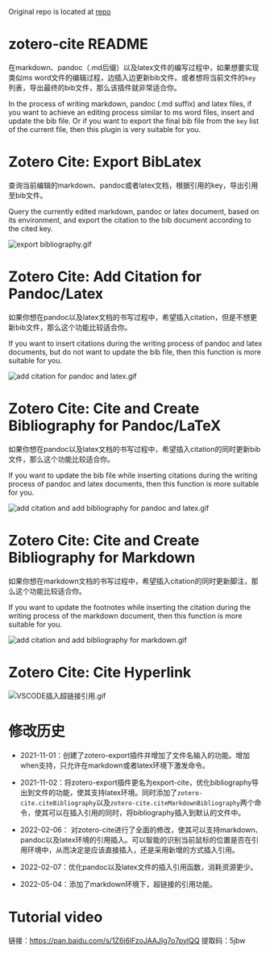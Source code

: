Original repo is located at [repo](https://gitee.com/rusterx/zotero-cite)

# zotero-cite README


在markdown、pandoc（.md后缀）以及latex文件的编写过程中，如果想要实现类似ms word文件的编辑过程，边插入边更新bib文件。或者想将当前文件的`key`列表，导出最终的bib文件，那么该插件就非常适合你。

In the process of writing markdown, pandoc (.md suffix) and latex files, if you want to achieve an editing process similar to ms word files, insert and update the bib file. Or if you want to export the final bib file from the `key` list of the current file, then this plugin is very suitable for you.

# Zotero Cite: Export BibLatex

查询当前编辑的markdown、pandoc或者latex文档，根据引用的key，导出引用至bib文件。

Query the currently edited markdown, pandoc or latex document, based on its environment, and export the citation to the bib document according to the cited key.


![export bibliography.gif](https://s2.loli.net/2022/02/07/by74icsMBRuVfO9.gif)

# Zotero Cite: Add Citation for Pandoc/Latex

如果你想在pandoc以及latex文档的书写过程中，希望插入citation，但是不想更新bib文件，那么这个功能比较适合你。

If you want to insert citations during the writing process of pandoc and latex documents, but do not want to update the bib file, then this function is more suitable for you.

![add citation for pandoc and latex.gif](https://s2.loli.net/2022/02/07/ZQSoTM69wdYAB4l.gif)

# Zotero Cite: Cite and Create Bibliography for Pandoc/LaTeX

如果你想在pandoc以及latex文档的书写过程中，希望插入citation的同时更新bib文件，那么这个功能比较适合你。

If you want to update the bib file while inserting citations during the writing process of pandoc and latex documents, then this function is more suitable for you.

![add citation and add bibliography for pandoc and latex.gif](https://s2.loli.net/2022/02/07/vefSHTJWnG6DAt7.gif)

# Zotero Cite: Cite and Create Bibliography for Markdown

如果你想在markdown文档的书写过程中，希望插入citation的同时更新脚注，那么这个功能比较适合你。

If you want to update the footnotes while inserting the citation during the writing process of the markdown document, then this function is more suitable for you.

![add citation and add bibliography for markdown.gif](https://s2.loli.net/2022/02/07/IcuWZpy7zLJFUsY.gif)


# Zotero Cite: Cite Hyperlink

![VSCODE插入超链接引用.gif](https://s2.loli.net/2022/05/04/eMSAvoIQC9gViTG.gif)


# 修改历史

- 2021-11-01：创建了zotero-export插件并增加了文件名输入的功能。增加when支持，只允许在markdown或者latex环境下激发命令。

- 2021-11-02：将zotero-export插件更名为export-cite，优化bibliography导出到文件的功能，使其支持latex环境。同时添加了`zotero-cite.citeBibliography`以及`zotero-cite.citeMarkdownBibliography`两个命令，使其可以在插入引用的同时，将bibliography插入到默认的文件中。

- 2022-02-06： 对zotero-cite进行了全面的修改，使其可以支持markdown、pandoc以及latex环境的引用插入。可以智能的识别当前鼠标的位置是否在引用环境中，从而决定是应该直接插入，还是采用新增的方式插入引用。

- 2022-02-07：优化pandoc以及latex文件的插入引用函数，消耗资源更少。

- 2022-05-04：添加了markdown环境下，超链接的引用功能。

# Tutorial video

链接：https://pan.baidu.com/s/1Z6i6lFzoJAAJIg7o7pylQQ 
提取码：5jbw 